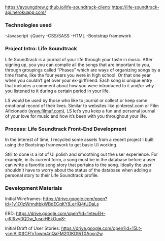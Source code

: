 https://ayoungdrew.github.io/life-soundtrack-client/
https://life-soundtrack-api.herokuapp.com/

### Technologies used
-Javascript
-jQuery
-CSS/SASS
-HTML
-Bootstrap framework

### Project Intro: Life Soundtrack
Life Soundtrack is a journal of your life through your taste in music. After signing up, you you can compile all the songs that are important to you, through groupings called “Phases” which are ways of organizing songs by a time frame, like the four years you were in high school. Or that one year when you couldn’t get over your ex-girlfriend. Each song is unique entry that includes a comment about how you were introduced to it and/or why you listened to it during a certain period in your life.

LS would be used by those who like to journal or collect or keep some emotional record of their lives. Similar to websites like pinterest.com or Film Aficionado (www.filmaf.com), LS let’s you keep a fun and personal journal of your love for music and how it’s been with you throughout your life.

### Process: Life Soundtrack Front-End Development

In the interest of time, I recycled some assets from a recent project I built using the Bootstrap framework to get basic UI working.

Still to done is a lot of UI polish and smoothing out the user experience. For example, in its current form, a song must be in the database before a user can write a favorite song story that pertains to the song. Ideally the user shouldn't have to worry about the status of the database when adding a personal story to their Life Soundtrack profile.

### Development Materials
Initial Wireframes:
https://drive.google.com/open?id=1y1O1zWrmdtbkWBdECqKY9_eHQ4tUDaLs

ERD:
https://drive.google.com/open?id=1nteuEH-ujKlRvy0QDw_1uspiHEkOux8-

Initial Draft of User Stories:
https://drive.google.com/open?id=15Lt-yceiAllXtfCFfnTowm4nQaFM2fOKD9iT0Aoxn2w
